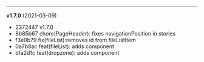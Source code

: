 
-------------------
 **v1.7.0**  (2021-03-09) 

* 2372447 v1.7.0
* 8b85b67 chore(PageHeader): fixes navigationPosition in stories
* f3e0b79 fix(fileList):removes id from fileListItem
* 0a7b8ac feat(fileList): adds component
* bfa2d1c feat(dropzone): adds component
